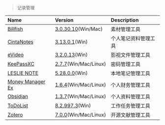 > 记录管理

| Name                     | Version                                | Description          |
| :----------------------- | :------------------------------------- | :------------------- |
| [Billfish]               | [3.0.30.10][Billfish-Down](Win/Mac)    | 素材管理工具         |
| [CintaNotes]             | [3.13.0.1][CintaNotes-Down](Win)       | 个人笔记资料管理工具 |
| [eVideo]                 | [3.2.0.13][eVideo-Down](Win)           | 影视文件管理工具     |
| [KeePassXC]              | [2.7.7][KeePassXC-Down](Win/Mac/Linux) | 密码管理工具         |
| [LESLIE NOTE][LN]        | [5.28.0.0][LN-Down](Win)               | 本地笔记管理工具     |
| [Money Manager Ex][MMEX] | [1.6.4][MMEX-Down](Win/Mac/Linux)      | 个人财务管理工具     |
| [Obsidian]               | [1.3.7][Obsidian-Down](Win/Mac/Linux)  | 个人资料管理工具     |
| [ToDoList]               | [8.2.997.3][ToDoList-Down](Win)         | 工作任务管理工具     |
| [Zotero]                 | [7.0.0][Zotero-Down](Win/Mac/Linux)   | 开源文献管理工具     |

[Billfish]: https://www.billfish.cn/ '跳转主页'
[Billfish-Down]: https://www.billfish.cn/product '跳转下载页'
[CintaNotes]: http://cintanotes.com/ '跳转主页'
[CintaNotes-Down]: http://cintanotes.com/download/ '跳转下载页'
[eVideo]: https://support.qq.com/products/324302/ '跳转主页'
[eVideo-Down]: https://support.qq.com/products/324302/faqs/96479 '跳转下载页'
[KeePassXC]: https://keepassxc.org/ '跳转主页'
[KeePassXC-Down]: https://github.com/keepassxreboot/keepassxc/releases '跳转下载页'
[LN]: http://www.lesliexin.com/ln/ln.html '跳转主页'
[LN-Down]: http://lesliexin.ysepan.com/ '跳转下载页'
[MMEX]: https://moneymanagerex.org/ '跳转主页'
[MMEX-Down]: https://moneymanagerex.org/docs/downloads/latest/ '跳转下载页'
[Obsidian]: https://obsidian.md/ '跳转主页'
[Obsidian-Down]: https://obsidian.md/download '跳转下载页'
[ToDoList]: https://www.abstractspoon.com/ '跳转主页'
[ToDoList-Down]: https://github.com/abstractspoon/ToDoList_Downloads/tree/master/Latest '跳转下载页'
[Zotero]: https://www.zotero.org/ '跳转主页'
[Zotero-Down]: https://www.zotero.org/download/ '跳转下载页'
